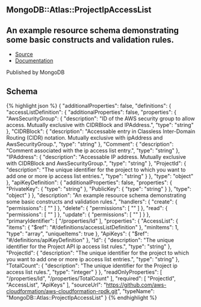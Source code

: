 
## MongoDB::Atlas::ProjectIpAccessList

## An example resource schema demonstrating some basic constructs and validation rules.

- [Source](https:&#x2F;&#x2F;github.com&#x2F;aws-cloudformation&#x2F;aws-cloudformation-rpdk.git) 
- [Documentation]()

Published by MongoDB

## Schema
{% highlight json %}
{
    "additionalProperties": false,
    "definitions": {
        "accessListDefinition": {
            "additionalProperties": false,
            "properties": {
                "AwsSecurityGroup": {
                    "description": "ID of the AWS security group to allow access. Mutually exclusive with CIDRBlock and IPAddress.",
                    "type": "string"
                },
                "CIDRBlock": {
                    "description": "Accessable entry in Classless Inter-Domain Routing (CIDR) notation. Mutually exclusive with ipAddress and AwsSecurityGroup.",
                    "type": "string"
                },
                "Comment": {
                    "description": "Comment associated with the ip access list entry.",
                    "type": "string"
                },
                "IPAddress": {
                    "description": "Accessable IP address. Mutually exclusive with CIDRBlock and AwsSecurityGroup.",
                    "type": "string"
                },
                "ProjectId": {
                    "description": "The unique identifier for the project to which you want to add one or more ip access list entries.",
                    "type": "string"
                }
            },
            "type": "object"
        },
        "apiKeyDefinition": {
            "additionalProperties": false,
            "properties": {
                "PrivateKey": {
                    "type": "string"
                },
                "PublicKey": {
                    "type": "string"
                }
            },
            "type": "object"
        }
    },
    "description": "An example resource schema demonstrating some basic constructs and validation rules.",
    "handlers": {
        "create": {
            "permissions": [
                ""
            ]
        },
        "delete": {
            "permissions": [
                ""
            ]
        },
        "read": {
            "permissions": [
                ""
            ]
        },
        "update": {
            "permissions": [
                ""
            ]
        }
    },
    "primaryIdentifier": [
        "/properties/Id"
    ],
    "properties": {
        "AccessList": {
            "items": {
                "$ref": "#/definitions/accessListDefinition"
            },
            "minItems": 1,
            "type": "array",
            "uniqueItems": true
        },
        "ApiKeys": {
            "$ref": "#/definitions/apiKeyDefinition"
        },
        "Id": {
            "description": "The unique identifier for the Project API ip access list rules.",
            "type": "string"
        },
        "ProjectId": {
            "description": "The unique identifier for the project to which you want to add one or more ip access list entries.",
            "type": "string"
        },
        "TotalCount": {
            "description": "The unique identifier for the Project ip access list rules.",
            "type": "integer"
        }
    },
    "readOnlyProperties": [
        "/properties/Id",
        "/properties/TotalCount"
    ],
    "required": [
        "ProjectId",
        "AccessList",
        "ApiKeys"
    ],
    "sourceUrl": "https://github.com/aws-cloudformation/aws-cloudformation-rpdk.git",
    "typeName": "MongoDB::Atlas::ProjectIpAccessList"
}
{% endhighlight %}
